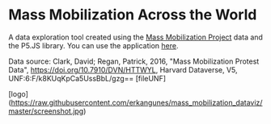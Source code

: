# Mass Mobilization Across the World

A data exploration tool created using the [Mass Mobilization Project](https://massmobilization.github.io/) data and the P5.JS library. You can use the application [here](https://editor.p5js.org/erkangunes/present/qbeZ2O-pl).

Data source: Clark, David; Regan, Patrick, 2016, "Mass Mobilization Protest Data", https://doi.org/10.7910/DVN/HTTWYL, Harvard Dataverse, V5, UNF:6:F/k8KUqKpCa5UssBbL/gzg== [fileUNF]

[logo] (https://raw.githubusercontent.com/erkangunes/mass_mobilization_dataviz/master/screenshot.jpg)
